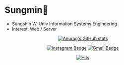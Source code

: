 # Sungmin🐥
- Sungshin W. Univ Information Systems Engineering 
- Interest: Web / Server

<div align=center>

[![Anurag's GitHub stats](https://github-readme-stats.vercel.app/api?username=icechocola05)](https://github.com/icechocola05/github-readme-stats)


 
[![Instagram Badge](https://img.shields.io/badge/-Instagram-BE95FF?style=flat-square&logo=instagram&logoColor=white&link=https://www.instagram.com/chocola__lee)](https://www.instagram.com/chocola__lee)
[![Gmail Badge](https://img.shields.io/badge/-Gmail-FC60A8?style=flat-square&logo=Gmail&logoColor=white&link=icechocola@gmail.com)](icechocola@gmail.com)

[![Hits](https://hits.seeyoufarm.com/api/count/incr/badge.svg?url=https%3A%2F%2Fgithub.com%2Ficechocola05&count_bg=%23F0C6F5&title_bg=%23EDDFDF&icon=&icon_color=%23E7E7E7&title=hits&edge_flat=false)](https://hits.seeyoufarm.com)  
</div>


<!--
**icechocola05/icechocola05** is a ✨ _special_ ✨ repository because its `README.md` (this file) appears on your GitHub profile.

Here are some ideas to get you started:

- 🔭 I’m currently working on ...
- 🌱 I’m currently learning ...
- 👯 I’m looking to collaborate on ...
- 🤔 I’m looking for help with ...
- 💬 Ask me about ...
- 📫 How to reach me: ...
- 😄 Pronouns: ...
- ⚡ Fun fact: ...
-->
